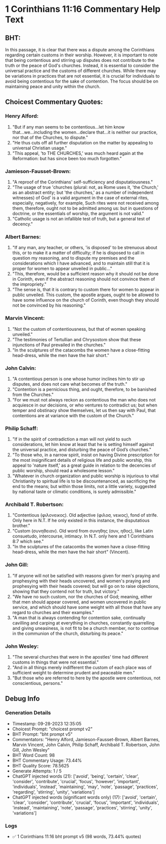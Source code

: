 # 1 Corinthians 11:16 Commentary Help Text

## BHT:
In this passage, it is clear that there was a dispute among the Corinthians regarding certain customs in their worship. However, it is important to note that being contentious and stirring up disputes does not contribute to the truth or the peace of God's churches. Instead, it is essential to consider the universal practice and the customs of different churches. While there may be variations in practices that are not essential, it is crucial for individuals to avoid being contentious for the sake of contention. The focus should be on maintaining peace and unity within the church.

## Choicest Commentary Quotes:
### Henry Alford:
1. "But if any man seems to be contentious...let him know that...we...including the women...declare that...it is neither our practice, nor that of the Churches, to dispute." 
2. "He thus cuts off all further disputation on the matter by appealing to universal Christian usage."
3. "This appeal, 'to THE CHURCHES,' was much heard again at the Reformation: but has since been too much forgotten."

### Jamieson-Fausset-Brown:
1. "A reproof of the Corinthians' self-sufficiency and disputatiousness."
2. "The usage of true 'churches (plural: not, as Rome uses it, 'the Church,' as an abstract entity; but 'the churches,' as a number of independent witnesses) of God' is a valid argument in the case of external rites, especially, negatively, for example, Such rites were not received among them, therefore, ought not to be admitted among us: but in questions of doctrine, or the essentials of worship, the argument is not valid."
3. "Catholic usage is not an infallible test of truth, but a general test of decency."

### Albert Barnes:
1. "If any man, any teacher, or others, 'is disposed' to be strenuous about this, or to make it a matter of difficulty; if he is disposed to call in question my reasoning, and to dispute my premises and the considerations which I have advanced, and to maintain still that it is proper for women to appear unveiled in public..."
2. "This, therefore, would be a sufficient reason why it should not be done in Corinth, even if the abstract reasoning should not convince them of the impropriety."
3. "The sense is, that it is contrary to custom there for women to appear in public unveiled. This custom, the apostle argues, ought to be allowed to have some influence on the church of Corinth, even though they should not be convinced by his reasoning."

### Marvin Vincent:
1. "Not the custom of contentiousness, but that of women speaking unveiled."
2. "The testimonies of Tertullian and Chrysostom show that these injunctions of Paul prevailed in the churches."
3. "In the sculptures of the catacombs the women have a close-fitting head-dress, while the men have the hair short."

### John Calvin:
1. "A contentious person is one whose humor inclines him to stir up disputes, and does not care what becomes of the truth."
2. "Contention is a pernicious thing, and ought, therefore, to be banished from the Churches."
3. "For we must not always reckon as contentious the man who does not acquiesce in our decisions, or who ventures to contradict us; but when temper and obstinacy show themselves, let us then say with Paul, that contentions are at variance with the custom of the Church."

### Philip Schaff:
1. "If in the spirit of contradiction a man will not yield to such considerations, let him know at least that he is setting himself against the universal practice, and disturbing the peace of God’s churches."
2. "To those who, in a narrow spirit, insist on having Divine prescription for the most insignificant details of religious life and public worship, this appeal to 'nature itself,' as a great guide in relation to the decencies of public worship, should read a wholesome lesson."
3. "Whatever in church organization and public worship is injurious to vital Christianity to spiritual life is to be discountenanced, as sacrificing the end to the means; but within those limits, not a little variety, suggested by national taste or climatic conditions, is surely admissible."

### Archibald T. Robertson:
1. "Contentious (φιλονεικος). Old adjective (φιλοσ, νεικος), fond of strife. Only here in N.T. If he only existed in this instance, the disputatious brother."
2. "Custom (συνηθειαν). Old word from συνηθης (συν, ηθος), like Latin consuetudo, intercourse, intimacy. In N.T. only here and 1 Corinthians 8:7 which see."
3. "In the sculptures of the catacombs the women have a close-fitting head-dress, while the men have the hair short" (Vincent).

### John Gill:
1. "If anyone will not be satisfied with reasons given for men's praying and prophesying with their heads uncovered, and women's praying and prophesying with their heads covered; but will go on to raise objections, showing that they contend not for truth, but victory."
2. "We have no such custom, nor the churches of God; meaning, either that men should appear covered, and women uncovered in public service, and which should have some weight with all those that have any regard to churches and their examples."
3. "A man that is always contending for contention sake, continually cavilling and carping at everything in churches, constantly quarrelling and giving uneasiness, is not fit to be a church member, nor to continue in the communion of the church, disturbing its peace."

### John Wesley:
1. "The several churches that were in the apostles' time had different customs in things that were not essential."
2. "And in all things merely indifferent the custom of each place was of sufficient weight to determine prudent and peaceable men."
3. "But those who are referred to here by the apostle were contentious, not conscientious, persons."


## Debug Info
### Generation Details
- Timestamp: 09-28-2023 12:35:05
- Choicest Prompt: "choicest prompt v2"
- BHT Prompt: "bht prompt v5"
- Commentators: "Henry Alford, Jamieson-Fausset-Brown, Albert Barnes, Marvin Vincent, John Calvin, Philip Schaff, Archibald T. Robertson, John Gill, John Wesley"
- BHT Word Count: 98
- BHT Commentary Usage: 73.44%
- BHT Quality Score: 78.5625
- Generate Attempts: 1 / 5
- ChatGPT injected words (21):
	['avoid', 'being', 'certain', 'clear', 'consider', 'contribute', 'crucial', 'focus', 'however', 'important', 'individuals', 'instead', 'maintaining', 'may', 'note', 'passage', 'practices', 'regarding', 'stirring', 'unity', 'variations']
- ChatGPT injected words (significant words only) (17):
	['avoid', 'certain', 'clear', 'consider', 'contribute', 'crucial', 'focus', 'important', 'individuals', 'instead', 'maintaining', 'note', 'passage', 'practices', 'stirring', 'unity', 'variations']

### Logs
- ✅ 1 Corinthians 11:16 bht prompt v5 (98 words, 73.44% quotes)
